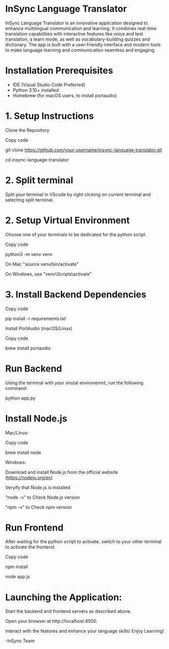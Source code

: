 # InSync Language Translator
InSync Language Translator is an innovative application designed to enhance multilingual communication and learning. It combines real-time translation capabilities with interactive features like voice and text translation, a learn mode, as well as vocabulary-building quizzes and dictionary. The app is built with a user-friendly interface and modern tools to make language learning and communication seamless and engaging.

# Installation Prerequisites
- IDE (Visual Studio Code Preferred)
- Python 3.10+ installed
- Homebrew (for macOS users, to install portaudio)

# 1. Setup Instructions
Clone the Repository

Copy code

git clone https://github.com/your-username/insync-language-translator.git

cd insync-language-translator

# 2. Split terminal
Split your terminal in VScode by right clicking on current terminal and selecting split terminal.

# 2. Setup Virtual Environment
Choose one of your terminals to be dedicated for the python script.

Copy code

python3 -m venv venv

On Mac "source venv/bin/activate" 

On Windows, use "venv\Scripts\activate"

# 3. Install Backend Dependencies

Copy code

pip install -r requirements.txt

Install PortAudio (macOS/Linux)

Copy code

brew install portaudio

# Run Backend
Using the terminal with your virutal environemnt, run the following command:

python app.py

# Install Node.js
Mac/Linux:

Copy code

brew install node

Windows:

Download and install Node.js from the official website (https://nodejs.org/en)

Veryify that Node.js is installed

"node -v"  to Check Node.js version

"npm -v"   to Check npm version


# Run Frontend

After waiting for the python script to activate, switch to your other terminal to activate the frontend.

Copy code

npm install

node app.js


# Launching the Application:

Start the backend and frontend servers as described above.

Open your browser at http://localhost:4500.

Interact with the features and enhance your language skills! Enjoy Learning!

-InSync Team


